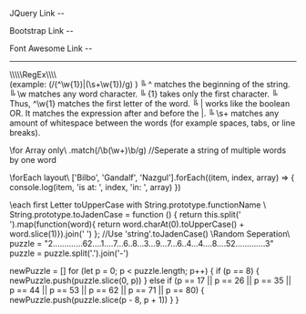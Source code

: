 JQuery Link --
<!-- 
<script src="https://code.jquery.com/jquery-3.6.0.js"
        integrity="sha256-H+K7U5CnXl1h5ywQfKtSj8PCmoN9aaq30gDh27Xc0jk=" crossorigin="anonymous"></script>
 -->
Bootstrap Link -- 
<!-- 
    <link href="https://cdn.jsdelivr.net/npm/bootstrap@5.1.3/dist/css/bootstrap.min.css" rel="stylesheet"
        integrity="sha384-1BmE4kWBq78iYhFldvKuhfTAU6auU8tT94WrHftjDbrCEXSU1oBoqyl2QvZ6jIW3" crossorigin="anonymous">
-->
Font Awesome Link --
<!-- 
<link rel="stylesheet" href="https://cdnjs.cloudflare.com/ajax/libs/font-awesome/6.0.0-beta2/css/all.min.css" /> 
-->

--------------------------------------------------------------------------------------------------------

\\\\\\\\\RegEx\\\\\\\\\
 (example: (/(^\w{1})|(\s+\w{1})/g)   )
╚ ^ matches the beginning of the string.
╚ \w matches any word character.
╚ {1} takes only the first character.
╚ Thus, ^\w{1} matches the first letter of the word.
╚ | works like the boolean OR. It matches the expression after and before the |.
╚ \s+ matches any amount of whitespace between the words (for example spaces, tabs, or line breaks).

\\for Array only\\
.match(/\b(\w+)\b/g) //Seperate a string of multiple words by one word

\\forEach layout\\
['Bilbo', 'Gandalf', 'Nazgul'].forEach((item, index, array) => {
    console.log(item, 'is at: ', index, 'in: ', array)
})

\\each first Letter toUpperCase with String.prototype.functionName \\
String.prototype.toJadenCase = function () {
        return this.split(' ').map(function(word){
         return word.charAt(0).toUpperCase() + word.slice(1)}).join(' ')
};
//Use 'string'.toJadenCase()
\\Random Seperation\\
puzzle = "2.............62....1....7...6..8...3...9...7...6..4...4....8....52.............3"
puzzle = puzzle.split('.').join('-')

newPuzzle = []
for (let p = 0; p < puzzle.length; p++) {
    if (p == 8) {
        newPuzzle.push(puzzle.slice(0, p))
    } else if (p == 17 || p == 26 || p == 35 || p == 44 || p == 53 || p == 62 || p == 71 || p == 80) {
        newPuzzle.push(puzzle.slice(p - 8, p + 1))
    }
}